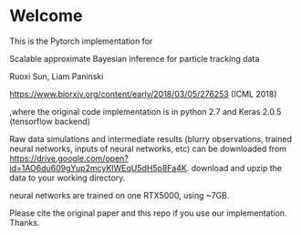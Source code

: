 # Welcome

This is the Pytorch implementation for 

Scalable approximate Bayesian inference for particle tracking data

Ruoxi Sun, Liam Paninski

https://www.biorxiv.org/content/early/2018/03/05/276253 (ICML 2018)

,where the original code implementation is in python 2.7 and Keras 2.0.5 (tensorflow backend)


Raw data simulations and intermediate results (blurry observations, trained neural networks, inputs of neural networks, etc) can be downloaded from 
https://drive.google.com/open?id=1AO6du609gYup2mcyKIWEqU5dH5p8Fa4K. download and upzip the data to your working directory. 


neural networks are trained on one RTX5000, using ~7GB.


Please cite the original paper and this repo if you use our implementation. Thanks.
